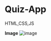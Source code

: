 # Quiz-App
HTML,CSS,JS

**Image**
![image](https://github.com/user-attachments/assets/ccc9789f-5887-4260-b179-7079ea35b28e)
